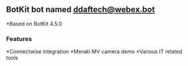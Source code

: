 ## BotKit bot named ddaftech@webex.bot
*Based on BotKit 4.5.0

### Features
*Connectwise integration
*Meraki MV camera demo
*Various IT related tools